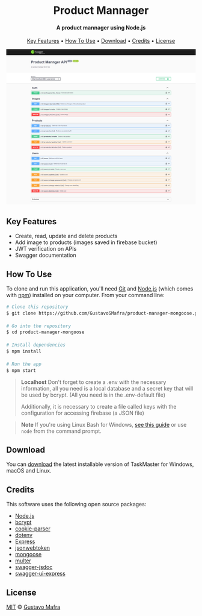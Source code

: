 
<h1 align="center">
  Product Mannager
</h1>

<h4 align="center">A product mannager using Node.js</h4>

<p align="center">
  <a href="#key-features">Key Features</a> •
  <a href="#how-to-use">How To Use</a> •
  <a href="#download">Download</a> •
  <a href="#credits">Credits</a> •
  <a href="#license">License</a>
</p>

![screenshot](https://github.com/GustavoSMafra/product-manager-mongoose/blob/main/imgs/product-mannager-api.png)

## Key Features

* Create, read, update and delete products
* Add image to products (images saved in firebase bucket)
* JWT verification on APIs
* Swagger documentation

## How To Use

To clone and run this application, you'll need [Git](https://git-scm.com) and [Node.js](https://nodejs.org/en/download/) (which comes with [npm](http://npmjs.com)) installed on your computer. From your command line:

```bash
# Clone this repository
$ git clone https://github.com/GustavoSMafra/product-manager-mongoose.git

# Go into the repository
$ cd product-manager-mongoose

# Install dependencies
$ npm install

# Run the app
$ npm start
```
> **Localhost**
> Don't forget to create a .env with the necessary information, all you need is a local database and a secret key that will be used by bcrypt. (All you need is in the .env-default file)
>
>  Additionally, it is necessary to create a file called keys with the configuration for accessing firebase (a JSON file)

> **Note**
> If you're using Linux Bash for Windows, [see this guide](https://www.howtogeek.com/261575/how-to-run-graphical-linux-desktop-applications-from-windows-10s-bash-shell/) or use `node` from the command prompt.


## Download

You can [download](https://github.com/GustavoSMafra/product-manager-mongoose) the latest installable version of TaskMaster for Windows, macOS and Linux.

## Credits

This software uses the following open source packages:

- [Node.js](https://nodejs.org/)
- [bcrypt](https://www.npmjs.com/package/bcrypt)
- [cookie-parser](https://www.npmjs.com/package/cookie-parser)
- [dotenv](https://www.npmjs.com/package/dotenv)
- [Express](https://expressjs.com/)
- [jsonwebtoken](https://www.npmjs.com/package/jsonwebtoken)
- [mongoose](https://www.npmjs.com/package/mongoose)
- [multer](https://www.npmjs.com/package/multer)
- [swagger-jsdoc](https://www.npmjs.com/package/swagger-jsdoc)
- [swagger-ui-express](https://www.npmjs.com/package/swagger-ui-express)


## License

[MIT](https://github.com/GustavoSMafra/product-manager-mongoose/blob/main/LICENSE) © [Gustavo Mafra ](https://www.linkedin.com/in/gustavosmafra/)
